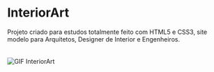# InteriorArt<br>
Projeto criado para estudos totalmente feito com HTML5 e CSS3, site modelo para Arquitetos, Designer de Interior e Engenheiros.<br><br><br>
![GIF InteriorArt](https://user-images.githubusercontent.com/69050591/122675237-eca9d580-d1ae-11eb-8eef-9ce54495c5d0.gif)

